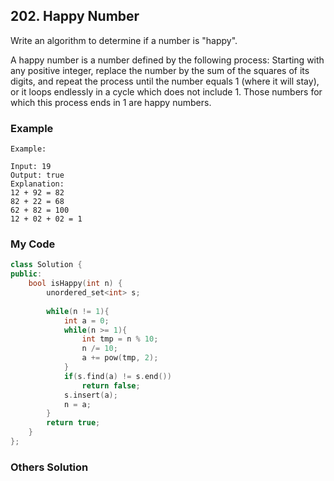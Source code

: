 ## 202. Happy Number

Write an algorithm to determine if a number is "happy".

A happy number is a number defined by the following process: Starting with any positive integer, replace the number by the sum of the squares of its digits, and repeat the process until the number equals 1 (where it will stay), or it loops endlessly in a cycle which does not include 1. Those numbers for which this process ends in 1 are happy numbers.

### Example
```
Example: 

Input: 19
Output: true
Explanation: 
12 + 92 = 82
82 + 22 = 68
62 + 82 = 100
12 + 02 + 02 = 1
```

### My Code
```c++
class Solution {
public:
    bool isHappy(int n) {
        unordered_set<int> s;
        
        while(n != 1){
            int a = 0;
            while(n >= 1){
                int tmp = n % 10;
                n /= 10;
                a += pow(tmp, 2);
            }
            if(s.find(a) != s.end())
                return false;
            s.insert(a);
            n = a;
        }
        return true;
    }
};
```

### Others Solution
```c++
```



